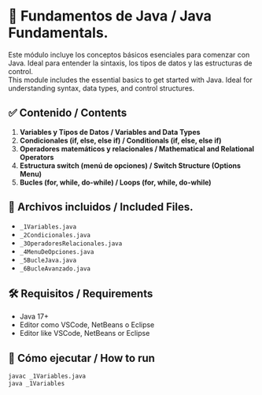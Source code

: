 # 🧠 Fundamentos de Java / Java Fundamentals.

Este módulo incluye los conceptos básicos esenciales para comenzar con Java. Ideal para entender la sintaxis, los tipos de datos y las estructuras de control.  
This module includes the essential basics to get started with Java. Ideal for understanding syntax, data types, and control structures.

## ✅ Contenido / Contents

1. **Variables y Tipos de Datos / Variables and Data Types**  
2. **Condicionales (if, else, else if) / Conditionals (if, else, else if)**  
3. **Operadores matemáticos y relacionales / Mathematical and Relational Operators**  
4. **Estructura switch (menú de opciones) / Switch Structure (Options Menu)**  
5. **Bucles (for, while, do-while) / Loops (for, while, do-while)**  

## 📂 Archivos incluidos / Included Files.
- `_1Variables.java`  
- `_2Condicionales.java`  
- `_3OperadoresRelacionales.java`  
- `_4MenuDeOpciones.java`  
- `_5BucleJava.java`  
- `_6BucleAvanzado.java`  

## 🛠️ Requisitos / Requirements
- Java 17+  
- Editor como VSCode, NetBeans o Eclipse  
- Editor like VSCode, NetBeans or Eclipse

## 🚀 Cómo ejecutar / How to run
```bash
javac _1Variables.java
java _1Variables
